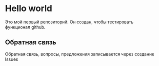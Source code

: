 # Hello world

Это мой первый репозиторий. Он создан, чтобы тестировать функционал github.

## Обратная связь
Обратная связь, вопросы, предложения записывается через создание Issues
